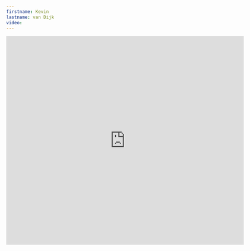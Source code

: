 ```yaml
--- 
firstname: Kevin
lastname: van Dijk
video: 
--- 
```


<iframe src="https://player.vimeo.com/video/560842395" width="640" height="564" frameborder="0" allow="autoplay; fullscreen" allowfullscreen></iframe>